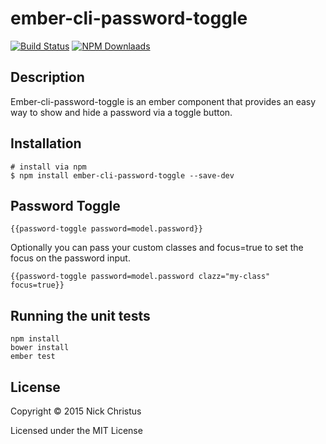 # ember-cli-password-toggle

[![Build Status][]](https://travis-ci.org/nchristus/ember-cli-password-toggle)
[![NPM Downlaads](https://img.shields.io/npm/dm/ember-cli-password-toggle.svg)](https://www.npmjs.org/package/ember-cli-password-toggle)

## Description
Ember-cli-password-toggle is an ember component that provides an easy way to show and hide a password via a toggle button.

## Installation
```
# install via npm
$ npm install ember-cli-password-toggle --save-dev
```

## Password Toggle

```
{{password-toggle password=model.password}}
```

Optionally you can pass your custom classes and focus=true to set the focus on the password input.

```
{{password-toggle password=model.password clazz="my-class" focus=true}}
```

## Running the unit tests

    npm install
    bower install
    ember test

## License

Copyright © 2015 Nick Christus

Licensed under the MIT License


[Build Status]: https://secure.travis-ci.org/nchristus/ember-cli-password-toggle.png?branch=master
